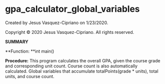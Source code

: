 # gpa_calculator_global_variables

Created by Jesus Vasquez-Cipriano on 1/23/2020.

Copyright © 2020 Jesus Vasquez-Cipriano. All rights reserved.

**SUMMARY**

**Function: **int main()

**Procedure:** This program calculates the overall GPA, given the course grade and corresponding unit count. Course count is also automatically calculated. Global variables that accumulate totalPoints(grade * units), total units, and course count.
